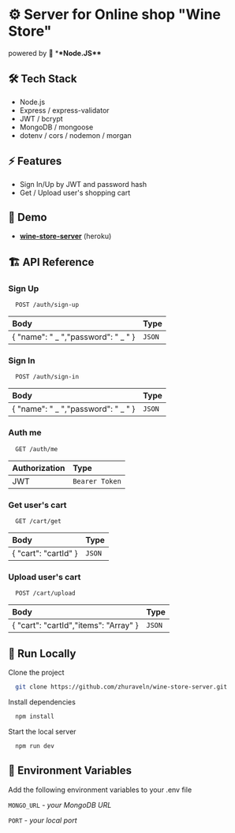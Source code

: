 # ⚙️ Server for Online shop "Wine Store"

powered by 💚 \***\*Node.JS\*\***

## 🛠 Tech Stack

- Node.js
- Express / express-validator
- JWT / bcrypt
- MongoDB / mongoose
- dotenv / cors / nodemon / morgan

## ⚡️ Features

- Sign In/Up by JWT and password hash
- Get / Upload user's shopping cart

## 🎺 Demo

- **[wine-store-server](https://wine-store-client.vercel.app/)** (heroku)

## 🏗 API Reference

### Sign Up

```http
  POST /auth/sign-up
```

| Body                                | Type   |
| :---------------------------------- | :----- |
| { "name": " _ ","password": " _ " } | `JSON` |

### Sign In

```http
  POST /auth/sign-in
```

| Body                                | Type   |
| :---------------------------------- | :----- |
| { "name": " _ ","password": " _ " } | `JSON` |

### Auth me

```http
  GET /auth/me
```

| Authorization | Type           |
| :------------ | :------------- |
| JWT           | `Bearer Token` |

### Get user's cart

```http
  GET /cart/get
```

| Body                 | Type   |
| :------------------- | :----- |
| { "cart": "cartId" } | `JSON` |

### Upload user's cart

```http
  POST /cart/upload
```

| Body                                  | Type   |
| :------------------------------------ | :----- |
| { "cart": "cartId","items": "Array" } | `JSON` |

## 🚚 Run Locally

Clone the project

```bash
  git clone https://github.com/zhuraveln/wine-store-server.git
```

Install dependencies

```bash
  npm install
```

Start the local server

```bash
  npm run dev
```

## 🔐 Environment Variables

Add the following environment variables to your .env file

`MONGO_URL` - _your MongoDB URL_

`PORT` - _your local port_
